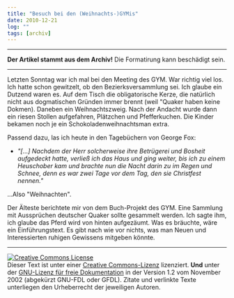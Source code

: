 ```yaml
---
title: "Besuch bei den (Weihnachts-)GYMis"
date: 2010-12-21
log: ""
tags: [archiv]
---
```

<hr><b>Der Artikel stammt aus dem Archiv!</b> Die Formatirung kann beschädigt sein.<hr>
Letzten Sonntag war ich mal bei den Meeting des GYM.  War richtig viel los. Ich hatte schon gewitzelt, ob den Bezierksversammlung sei. Ich glaube ein Dutzend waren es. Auf dem Tisch die obligatorische Kerze, die natürlich nicht aus dogmatischen Gründen immer brennt (weil "Quaker haben keine Dokmen).  Daneben ein Weihnachtszweig. Nach der Andacht wurde dann ein riesen Stollen aufgefahren, Plätzchen und Pfefferkuchen. Die Kinder bekamen noch je ein Schokoladenweihnachtsman extra. 

Passend dazu, las ich heute in den Tagebüchern von George Fox:

<ul>
<li><i>"[...] Nachdem der Herr solcherweise ihre Betrügerei und Bosheit aufgedeckt hatte, verließ ich das Haus und ging weiter, bis ich zu einem Heuschober kam und brachte nun die Nacht darin zu im Regen und Schnee, denn es war zwei Tage vor dem Tag, den sie Christfest nennen."</i></li>
</ul>

...Also "Weihnachten". 

Der Älteste berichtete mir von dem Buch-Projekt des GYM. Eine Sammlung mit Aussprüchen deutscher Quaker sollte gesammelt werden. Ich sagte ihm, ich glaube das Pferd wird von hinten aufgezäumt. Was es bräuchte, wäre ein Einführungstext. Es gibt nach wie vor nichts, was man Neuen und Interessierten ruhigen Gewissens mitgeben könnte. 



<hr />
<p><a href="http://creativecommons.org/licenses/by-sa/3.0/de/" rel="license"><img src="http://i.creativecommons.org/l/by-sa/3.0/de/88x31.png" style="border-width: 0pt;" alt="Creative Commons License" /></a> <br />
Dieser <span rel="dc:type" href="http://purl.org/dc/dcmitype/Text" xmlns:dc="http://purl.org/dc/elements/1.1/">Text</span> ist unter einer <a href="http://creativecommons.org/licenses/by-sa/3.0/de/" rel="license">Creative Commons-Lizenz</a> lizenziert. <b>Und</b> unter der <a href="http://de.wikipedia.org/wiki/GFDL">GNU-Lizenz f&uuml;r freie Dokumentation</a> in der Version 1.2 vom November 2002 (abgek&uuml;rzt GNU-FDL oder GFDL). Zitate und verlinkte Texte unterliegen den Urheberrecht der jeweiligen Autoren.</p>
